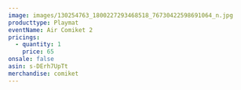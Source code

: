 ```yaml
---
image: images/130254763_1800227293468518_76730422598691064_n.jpg
producttype: Playmat
eventName: Air Comiket 2
pricings:
  - quantity: 1
    price: 65
onsale: false
asin: s-DErh7UpTt
merchandise: comiket
---
```

